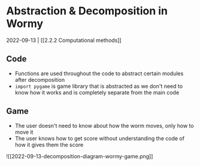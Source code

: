 # Abstraction & Decomposition in Wormy
2022-09-13 | [[2.2.2 Computational methods]]

## Code
- Functions are used throughout the code to abstract certain modules after decomposition
- `import pygame` is game library that is abstracted as we don't need to know how it works and is completely separate from the main code

## Game
- The user doesn't need to know about how the worm moves, only how to move it
- The user knows how to get score without understanding the code of how it gives them the score

![[2022-09-13-decomposition-diagram-wormy-game.png]]